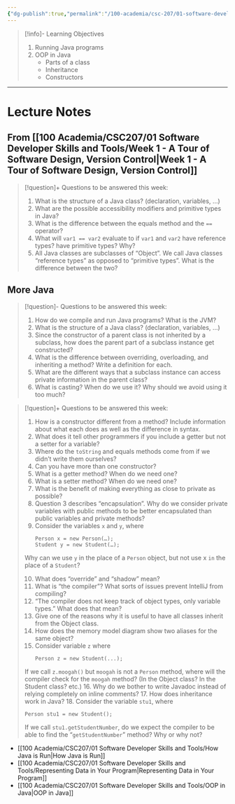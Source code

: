 ```yaml
---
{"dg-publish":true,"permalink":"/100-academia/csc-207/01-software-developer-skills-and-tools/week-2-intro-to-java-and-oop-in-java/","tags":["#lecture","#note","cs","university"],"created":"2024-09-10T16:53:07.000-04:00","updated":"2024-10-08T01:03:58.783-04:00"}
---
```



> [!info]- Learning Objectives
> 1. Running Java programs
> 2. OOP in Java
>     - Parts of a class
>     - Inheritance
>     - Constructors

---

# Lecture Notes

## From [[100 Academia/CSC207/01 Software Developer Skills and Tools/Week 1 - A Tour of Software Design, Version Control\|Week 1 - A Tour of Software Design, Version Control]]

> [!question]+ Questions to be answered this week:
> 1. What is the structure of a Java class? (declaration, variables, …)
> 2. What are the possible accessibility modifiers and primitive types in Java?
> 3. What is the difference between the equals method and the `==` operator?
> 4. What will `var1 == var2` evaluate to if `var1` and `var2` have reference types? have primitive types? Why?
> 5. All Java classes are subclasses of “Object”. We call Java classes “reference types” as opposed to “primitive types”. What is the difference between the two?

## More Java

> [!question]- Questions to be answered this week:
> 1. How do we compile and run Java programs? What is the JVM?
> 2. What is the structure of a Java class? (declaration, variables, …)
> 3. Since the constructor of a parent class is not inherited by a subclass, how does the parent part of a subclass instance get constructed?
> 4. What is the difference between overriding, overloading, and inheriting a method? Write a definition for each. 
> 5. What are the different ways that a subclass instance can access private information in the parent class?
> 6. What is casting? When do we use it? Why should we avoid using it too much?

> [!question]+ Questions to be answered this week:
> 1. How is a constructor different from a method? Include information about what each does as well as the difference in syntax.
> 2. What does it tell other programmers if you include a getter but not a setter for a variable?
> 3. Where do the `toString` and equals methods come from if we didn’t write them ourselves?
> 4. Can you have more than one constructor?
> 5. What is a getter method? When do we need one?
> 6. What is a setter method? When do we need one?
> 7. What is the benefit of making everything as close to private as possible?
> 8. Question 3 describes “encapsulation”. Why do we consider private variables with public methods to be better encapsulated than public variables and private methods?
> 9. Consider the variables `x` and `y`, where
>     ```
>     Person x = new Person(…);
>     Student y = new Student(…);
>     ```
> Why can we use `y` in the place of a `Person` object, but not use x `in` the place of a `Student`?
> 
> 10. What does “override” and “shadow” mean?
> 11. What is “the compiler”? What sorts of issues prevent IntelliJ from compiling?
> 12. “The compiler does not keep track of object types, only variable types.” What does that mean?
> 13. Give one of the reasons why it is useful to have all classes inherit from the Object class.
> 14. How does the memory model diagram show two aliases for the same object?
> 15. Consider variable `z` where 
>     ```
>     Person z = new Student(...);
>     ```
> If we call `z.moogah()` but `moogah` is not a `Person` method, where will the compiler check for the `moogah` method? (In the Object class? In the Student class? etc.)
> 16. Why do we bother to write Javadoc instead of relying completely on inline comments?
> 17. How does inheritance work in Java?
> 18. Consider the variable `stu1`, where 
> ```
> Person stu1 = new Student();
> ```
> If we call `stu1.getStudentNumber`, do we expect the compiler to be able to find the “`getStudentNumber`” method? Why or why not?

- [[100 Academia/CSC207/01 Software Developer Skills and Tools/How Java is Run\|How Java is Run]]
- [[100 Academia/CSC207/01 Software Developer Skills and Tools/Representing Data in Your Program\|Representing Data in Your Program]]
- [[100 Academia/CSC207/01 Software Developer Skills and Tools/OOP in Java\|OOP in Java]]


